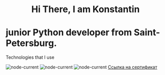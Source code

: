 <h1 align="center">Hi There, I am Konstantin</h1>
<h1> junior Python developer from Saint-Petersburg.</h1>


Technologies that I use

<img alt="node-current" src="https://img.shields.io/badge/python-%3E%3D%203.8-yellow">  <img alt="node-current" src="https://img.shields.io/badge/PostgreSQL-14.3-blue"> <img alt="node-current" src="https://img.shields.io/badge/SQL-2016-blue">
<a href="https://html5css.ru/html/](https://hyperskill.org/certificates/11258301-05b0-4a0e-a614-98d6d3d6b565.pdf)">Ссылка на сертификат</a>
